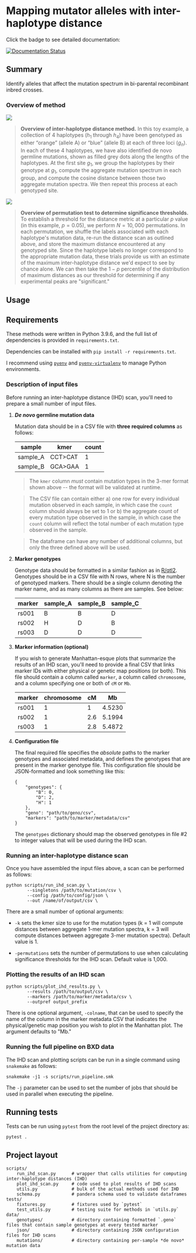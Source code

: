 # Mapping mutator alleles with inter-haplotype distance

Click the badge to see detailed documentation:

[![Documentation Status](https://readthedocs.org/projects/ansicolortags/badge/?version=latest)](https://quinlan-lab.github.io/proj-mutator-mapping/reference/)

## Summary

Identify alleles that affect the mutation spectrum in bi-parental recombinant inbred crosses. 

### Overview of method

![](img/distance_diagram.png)

> **Overview of inter-haplotype distance method.**
> In this toy example, a collection of 4 haplotypes ($h_1$ through $h_4$) have been genotyped as either “orange” (allele A) or “blue” (allele B) at each of three loci ($g_n$). In each of these 4 haplotypes, we have also identified de novo germline mutations, shown as filled grey dots along the lengths of the haplotypes. At the first site $g_1$, we group the haplotypes by their genotype at $g_1$,  compute the aggregate mutation spectrum in each group, and compute the cosine distance between those two aggregate mutation spectra. We then repeat this process at each genotyped site.

![](img/permutation_diagram.png)

> **Overview of permutation test to determine significance thresholds.**
> To establish a threshold for the distance metric at a particular $p$ value (in this example, $p = 0.05$), we perform $N = 10,000$ permutations. In each permutation, we shuffle the labels associated with each haplotype's mutation data,  re-run the distance scan as outlined above, and store the maximum distance encountered at any genotyped site. Since the haplotype labels no longer correspond to the appropriate mutation data, these trials provide us with an estimate of the maximum inter-haplotype distance we'd expect to see by chance alone. We can then take the $1 - p$ percentile of the distribution of maximum distances as our threshold for determining if any experimental peaks are "significant."

## Usage

## Requirements

These methods were written in Python 3.9.6, and the full list of dependencies is provided in `requirements.txt`.

Dependencies can be installed with `pip install -r requirements.txt`.

I recommend using [`pyenv`](https://github.com/pyenv/pyenv) and [`pyenv-virtualenv`](https://github.com/pyenv/pyenv-virtualenv) to manage Python environments.

### Description of input files 

Before running an inter-haplotype distance (IHD) scan, you'll need to prepare a
small number of input files.


1. ***De novo* germline mutation data**

    Mutation data should be in a CSV file with **three required columns** as follows:

    | sample | kmer | count |
    | - | - | - |
    | sample_A | CCT>CAT | 1 |
    | sample_B | GCA>GAA | 1 |

    > The `kmer` column *must* contain mutation types in the 3-mer format shown above -- the format will be validated at runtime.

    > The CSV file can contain either a) one row for every individual mutation observed in each sample, in which case the `count` column should always be set to 1 or b) the aggregate count of every mutation type observed in the sample, in which case the `count` column will reflect the total number of each mutation type observed in the sample.

    > The dataframe can have any number of additional columns, but only the three defined above will be used.

2. **Marker genotypes**

    Genotype data should be formatted in a similar fashion as in [R/qtl2](https://kbroman.org/qtl2/). Genotypes should be in a CSV file with N rows, where N is the number of genotyped markers. There should be a single column denoting the marker name, and as many columns as there are samples. See below:

    | marker | sample_A | sample_B | sample_C |
    | - | - | - | - |
    | rs001 | B | B | D |
    | rs002 | H | D | B |
    | rs003 | D | D | D |


3. **Marker information (optional)**

    If you wish to generate Manhattan-esque plots that summarize the results
    of an IHD scan, you'll need to provide a final CSV that links marker IDs with
    either physical or genetic map positions (or both). This file should contain a column called `marker`, a column called `chromosome`, and a column specifying one or both of `cM` or `Mb`.

    | marker | chromosome | cM | Mb |
    | - | - | - | - |
    | rs001 | 1 | 1 | 4.5230 |
    | rs002 | 1 | 2.6 | 5.1994 |
    | rs003 | 1 | 2.8 | 5.4872 |


4. **Configuration file**

    The final required file specifies the *absolute* paths to the marker genotypes and associated metadata, and defines the genotypes that are present in the marker genotype file. This configuration file should be JSON-formatted and look something like this:

    ```
    {
        "genotypes": {
            "B": 0,
            "D": 2,
            "H": 1
        },
        "geno": "path/to/geno/csv",
        "markers": "path/to/marker/metadata/csv"
    }
    ```

    The `genotypes` dictionary should map the observed genotypes in file #2 to integer values that will be used during the IHD scan.

### Running an inter-haplotype distance scan

Once you have assembled the input files above, a scan can be performed as follows:

```
python scripts/run_ihd_scan.py \
        --singletons /path/to/mutation/csv \
        --config /path/to/config/json \
        --out /name/of/output/csv \
```

There are a small number of optional arguments:

* `-k` sets the kmer size to use for the mutation types (k = 1 will compute distances between aggregate 1-mer mutation spectra, k = 3 will compute distances between aggregate 3-mer mutation spectra). Default value is 1. 

* `-permutations` sets the number of permutations to use when calculating significance thresholds for the IHD scan. Default value is 1,000.

### Plotting the results of an IHD scan

```
python scripts/plot_ihd_results.py \
        --results /path/to/output/csv \
        --markers /path/to/marker/metadata/csv \
        --outpref output_prefix
```

There is one optional argument, `-colname`, that can be used to specify the name of the column in the marker metadata CSV that indicates the physical/genetic map position you wish to plot in the Manhattan plot. The argument defaults to "Mb."

### Running the full pipeline on BXD data

The IHD scan and plotting scripts can be run in a single command using `snakemake` as follows:

```
snakemake -j1 -s scripts/run_pipeline.smk
```

The `-j` parameter can be used to set the number of jobs that should be used in parallel when executing the pipeline. 

## Running tests

Tests can be run using `pytest` from the root level of the project directory as:

```
pytest .
```

## Project layout

    scripts/
        run_ihd_scan.py      # wrapper that calls utilities for computing inter-haplotype distances (IHD)
        plot_ihd_scan.py     # code used to plot results of IHD scans
        utils.py             # bulk of the actual methods used for IHD
        schema.py            # pandera schema used to validate dataframes
    tests/
        fixtures.py          # fixtures used by `pytest`
        test_utils.py        # testing suite for methods in `utils.py`
    data/
        genotypes/           # directory containing formatted `.geno` files that contain sample genotypes at every tested marker
        json/                # directory containing JSON configuration files for IHD scans
        mutations/           # directory containing per-sample *de novo* mutation data
